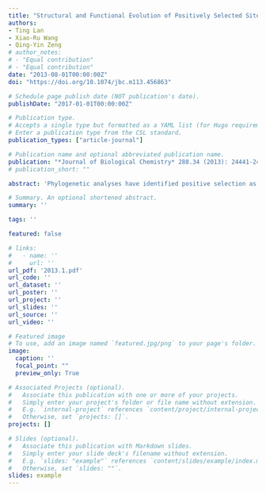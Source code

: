 ```yaml
---
title: "Structural and Functional Evolution of Positively Selected Sites in Pine Glutathione S-Transferase Enzyme Family"
authors:
- Ting Lan
- Xiao-Ru Wang
- Qing-Yin Zeng
# author_notes:
# - "Equal contribution"
# - "Equal contribution"
date: "2013-08-01T00:00:00Z"
doi: "https://doi.org/10.1074/jbc.m113.456863" 

# Schedule page publish date (NOT publication's date).
publishDate: "2017-01-01T00:00:00Z"

# Publication type.
# Accepts a single type but formatted as a YAML list (for Hugo requirements).
# Enter a publication type from the CSL standard.
publication_types: ["article-journal"]

# Publication name and optional abbreviated publication name.
publication: "*Journal of Biological Chemistry* 288.34 (2013): 24441-24451"
# publication_short: ""

abstract: 'Phylogenetic analyses have identified positive selection as an important driver of protein evolution, both structural and functional. However, the lack of appropriate combined functional and structural assays has generally hindered attempts to elucidate patterns of positively selected sites and their effects on enzyme activity and substrate specificity. In this study we investigated the evolutionary divergence of the glutathione S-transferase (GST) family in Pinus tabuliformis, a pine that is widely distributed from northern to central China, including cold temperate and drought-stressed regions. GSTs play important roles in plant stress tolerance and detoxification. We cloned 44 GST genes from P. tabuliformis and found that 26 of the 44 belong to the largest (Tau) class of GSTs and are differentially expressed across tissues and developmental stages. Substitution models identified five positively selected sites in the Tau GSTs. To examine the functional significance of these positively selected sites, we applied protein structural modeling and site-directed mutagenesis. We found that four of the five positively selected sites significantly affect the enzyme activity and specificity; thus their variation broadens the GST family substrate spectrum. In addition, positive selection has mainly acted on secondary substrate binding sites or sites close to (but not directly at) the primary substrate binding site; thus their variation enables the acquisition of new catalytic functions without compromising the protein primary biochemical properties. Our study sheds light on selective aspects of the functional and structural divergence of the GST family in pine and other organisms.'

# Summary. An optional shortened abstract.
summary: ''

tags: ''

featured: false

# links:
#   - name: ''
#     url: ''
url_pdf: '2013.1.pdf'
url_code: ''
url_dataset: ''
url_poster: ''
url_project: ''
url_slides: ''
url_source: ''
url_video: ''

# Featured image
# To use, add an image named `featured.jpg/png` to your page's folder. 
image:
  caption: ''
  focal_point: ""
  preview_only: True

# Associated Projects (optional).
#   Associate this publication with one or more of your projects.
#   Simply enter your project's folder or file name without extension.
#   E.g. `internal-project` references `content/project/internal-project/index.md`.
#   Otherwise, set `projects: []`.
projects: []

# Slides (optional).
#   Associate this publication with Markdown slides.
#   Simply enter your slide deck's filename without extension.
#   E.g. `slides: "example"` references `content/slides/example/index.md`.
#   Otherwise, set `slides: ""`.
slides: example
---
```



